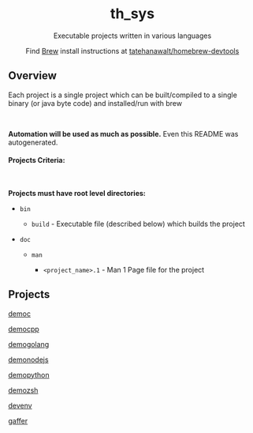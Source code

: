 <div align="center">

# th_sys #

Executable projects written in various languages

Find [Brew](https://brew.sh/) install instructions at  [tatehanawalt/homebrew-devtools](https://github.com/tatehanawalt/homebrew-devtools)

</div>

## Overview ##

Each project is a single project which can be built/compiled to a single binary (or java byte code) and installed/run with brew

<br>

**Automation will be used as much as possible.** Even this README was autogenerated.

#### Projects Criteria: ####

<br>

**Projects must have root level directories:**

  - `bin`

    - `build` - Executable file (described below) which builds the project

  - `doc`

    - `man`

      - `<project_name>.1` - Man 1 Page file for the project

## Projects ##

[democ](https://github.com/tatehanawalt/th_sys/tree/main/democ)

[democpp](https://github.com/tatehanawalt/th_sys/tree/main/democpp)

[demogolang](https://github.com/tatehanawalt/th_sys/tree/main/demogolang)

[demonodejs](https://github.com/tatehanawalt/th_sys/tree/main/demonodejs)

[demopython](https://github.com/tatehanawalt/th_sys/tree/main/demopython)

[demozsh](https://github.com/tatehanawalt/th_sys/tree/main/demozsh)

[devenv](https://github.com/tatehanawalt/th_sys/tree/main/devenv)

[gaffer](https://github.com/tatehanawalt/th_sys/tree/main/gaffer)

